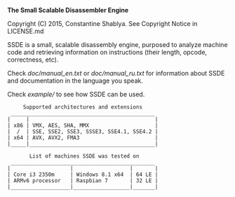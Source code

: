 **The Small Scalable Disassembler Engine**

Copyright (C) 2015, Constantine Shablya. See Copyright Notice in LICENSE.md

SSDE is a small, scalable disassembly engine, purposed to analyze machine
code and retrieving information on instructions (their length, opcode,
correctness, etc).

Check *doc/manual_en.txt* or *doc/manual_ru.txt* for information about SSDE
and documentation in the language you speak.

Check *example/* to see how SSDE can be used.

         Supported architectures and extensions
	 ______________________________________________
	|     |                                        |
	| x86 | VMX, AES, SHA, MMX                     |
	|  /  | SSE, SSE2, SSE3, SSSE3, SSE4.1, SSE4.2 |
	| x64 | AVX, AVX2, FMA3                        |
	|_____|________________________________________|

           List of machines SSDE was tested on
	 ______________________________________________
	|                   |                  |       |
	| Core i3 2350m     | Windows 8.1 x64  | 64 LE |
	| ARMv6 processor   | Raspbian 7       | 32 LE |
	|___________________|__________________|_______|
